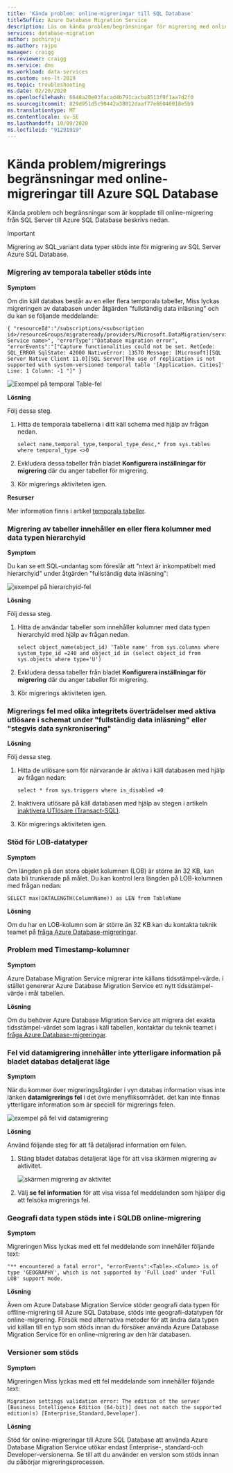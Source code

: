 ```yaml
---
title: 'Kända problem: online-migreringar till SQL Database'
titleSuffix: Azure Database Migration Service
description: Läs om kända problem/begränsningar för migrering med online-migreringar för att Azure SQL Database med hjälp av Azure Database Migration Service.
services: database-migration
author: pochiraju
ms.author: rajpo
manager: craigg
ms.reviewer: craigg
ms.service: dms
ms.workload: data-services
ms.custom: seo-lt-2019
ms.topic: troubleshooting
ms.date: 02/20/2020
ms.openlocfilehash: 6648a20e03facad4b791cacba8513f9f1aa7d2f0
ms.sourcegitcommit: 829d951d5c90442a38012daaf77e86046018e5b9
ms.translationtype: MT
ms.contentlocale: sv-SE
ms.lasthandoff: 10/09/2020
ms.locfileid: "91291919"
---
```

# <a name="known-issuesmigration-limitations-with-online-migrations-to-azure-sql-database"></a>Kända problem/migrerings begränsningar med online-migreringar till Azure SQL Database

Kända problem och begränsningar som är kopplade till online-migrering från SQL Server till Azure SQL Database beskrivs nedan.

> [!IMPORTANT]
> Migrering av SQL_variant data typer stöds inte för migrering av SQL Server Azure SQL Database.

### <a name="migration-of-temporal-tables-not-supported"></a>Migrering av temporala tabeller stöds inte

**Symptom**

Om din käll databas består av en eller flera temporala tabeller, Miss lyckas migreringen av databasen under åtgärden "fullständig data inläsning" och du kan se följande meddelande:

```
{ "resourceId":"/subscriptions/<subscription id>/resourceGroups/migrateready/providers/Microsoft.DataMigration/services/<DMS Service name>", "errorType":"Database migration error", "errorEvents":"["Capture functionalities could not be set. RetCode: SQL_ERROR SqlState: 42000 NativeError: 13570 Message: [Microsoft][SQL Server Native Client 11.0][SQL Server]The use of replication is not supported with system-versioned temporal table '[Application. Cities]' Line: 1 Column: -1 "]" }
```

 ![Exempel på temporal Table-fel](media/known-issues-azure-sql-online/dms-temporal-tables-errors.png)

**Lösning**

Följ dessa steg.

1. Hitta de temporala tabellerna i ditt käll schema med hjälp av frågan nedan.

     ``` 
     select name,temporal_type,temporal_type_desc,* from sys.tables where temporal_type <>0
     ```

2. Exkludera dessa tabeller från bladet **Konfigurera inställningar för migrering** där du anger tabeller för migrering.

3. Kör migrerings aktiviteten igen.

**Resurser**

Mer information finns i artikel [temporala tabeller](https://docs.microsoft.com/sql/relational-databases/tables/temporal-tables?view=sql-server-2017).

### <a name="migration-of-tables-includes-one-or-more-columns-with-the-hierarchyid-data-type"></a>Migrering av tabeller innehåller en eller flera kolumner med data typen hierarchyid

**Symptom**

Du kan se ett SQL-undantag som föreslår att "ntext är inkompatibelt med hierarchyid" under åtgärden "fullständig data inläsning":

![exempel på hierarchyid-fel](media/known-issues-azure-sql-online/dms-hierarchyid-errors.png)

**Lösning**

Följ dessa steg.

1. Hitta de användar tabeller som innehåller kolumner med data typen hierarchyid med hjälp av frågan nedan.

      ``` 
      select object_name(object_id) 'Table name' from sys.columns where system_type_id =240 and object_id in (select object_id from sys.objects where type='U')
      ```

2. Exkludera dessa tabeller från bladet **Konfigurera inställningar för migrering** där du anger tabeller för migrering.

3. Kör migrerings aktiviteten igen.

### <a name="migration-failures-with-various-integrity-violations-with-active-triggers-in-the-schema-during-full-data-load-or-incremental-data-sync"></a>Migrerings fel med olika integritets överträdelser med aktiva utlösare i schemat under "fullständig data inläsning" eller "stegvis data synkronisering"

**Lösning**

Följ dessa steg.

1. Hitta de utlösare som för närvarande är aktiva i käll databasen med hjälp av frågan nedan:

     ```
     select * from sys.triggers where is_disabled =0
     ```

2. Inaktivera utlösare på käll databasen med hjälp av stegen i artikeln [inaktivera UTlösare (Transact-SQL)](https://docs.microsoft.com/sql/t-sql/statements/disable-trigger-transact-sql?view=sql-server-2017).

3. Kör migrerings aktiviteten igen.

### <a name="support-for-lob-data-types"></a>Stöd för LOB-datatyper

**Symptom**

Om längden på den stora objekt kolumnen (LOB) är större än 32 KB, kan data bli trunkerade på målet. Du kan kontrol lera längden på LOB-kolumnen med frågan nedan:

``` 
SELECT max(DATALENGTH(ColumnName)) as LEN from TableName
```

**Lösning**

Om du har en LOB-kolumn som är större än 32 KB kan du kontakta teknik teamet på [fråga Azure Database-migreringar](mailto:AskAzureDatabaseMigrations@service.microsoft.com).

### <a name="issues-with-timestamp-columns"></a>Problem med Timestamp-kolumner

**Symptom**

Azure Database Migration Service migrerar inte källans tidsstämpel-värde. i stället genererar Azure Database Migration Service ett nytt tidsstämpel-värde i mål tabellen.

**Lösning**

Om du behöver Azure Database Migration Service att migrera det exakta tidsstämpel-värdet som lagras i käll tabellen, kontaktar du teknik teamet i [fråga Azure Database-migreringar](mailto:AskAzureDatabaseMigrations@service.microsoft.com).

### <a name="data-migration-errors-dont-provide-additional-details-on-the-database-detailed-status-blade"></a>Fel vid datamigrering innehåller inte ytterligare information på bladet databas detaljerat läge

**Symptom**

När du kommer över migreringsåtgärder i vyn databas information visas inte länken **datamigrerings fel** i det övre menyfliksområdet. det kan inte finnas ytterligare information som är speciell för migrerings felen.

![exempel på fel vid datamigrering](media/known-issues-azure-sql-online/dms-data-migration-errors-no-details.png)

**Lösning**

Använd följande steg för att få detaljerad information om felen.

1. Stäng bladet databas detaljerat läge för att visa skärmen migrering av aktivitet.

     ![skärmen migrering av aktivitet](media/known-issues-azure-sql-online/dms-migration-activity-screen.png)

2. Välj **se fel information** för att visa vissa fel meddelanden som hjälper dig att felsöka migrerings fel.

### <a name="geography-datatype-not-supported-in-sqldb-online-migration"></a>Geografi data typen stöds inte i SQLDB online-migrering

**Symptom**

Migreringen Miss lyckas med ett fel meddelande som innehåller följande text:

```output
"** encountered a fatal error", "errorEvents":<Table>.<Column> is of type 'GEOGRAPHY', which is not supported by 'Full Load' under 'Full LOB' support mode.
```

**Lösning**

Även om Azure Database Migration Service stöder geografi data typen för offline-migrering till Azure SQL Database, stöds inte geografi-datatypen för online-migrering. Försök med alternativa metoder för att ändra data typen vid källan till en typ som stöds innan du försöker använda Azure Database Migration Service för en online-migrering av den här databasen.

### <a name="supported-editions"></a>Versioner som stöds

**Symptom**

Migreringen Miss lyckas med ett fel meddelande som innehåller följande text:

```output
Migration settings validation error: The edition of the server [Business Intelligence Edition (64-bit)] does not match the supported edition(s) [Enterprise,Standard,Developer].
```

**Lösning**

Stöd för online-migreringar till Azure SQL Database att använda Azure Database Migration Service utökar endast Enterprise-, standard-och Developer-versionerna. Se till att du använder en version som stöds innan du påbörjar migreringsprocessen.
